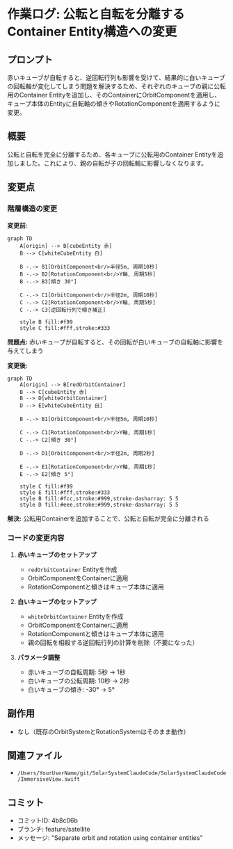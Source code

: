 # 作業ログ: 公転と自転を分離するContainer Entity構造への変更

## プロンプト
赤いキューブが自転すると、逆回転行列も影響を受けて、結果的に白いキューブの回転軸が変化してしまう問題を解決するため、それぞれのキューブの親に公転用のContainer Entityを追加し、そのContainerにOrbitComponentを適用し、キューブ本体のEntityに自転軸の傾きやRotationComponentを適用するように変更。

## 概要
公転と自転を完全に分離するため、各キューブに公転用のContainer Entityを追加しました。これにより、親の自転が子の回転軸に影響しなくなります。

## 変更点

### 階層構造の変更

**変更前:**
```mermaid
graph TD
    A[origin] --> B[cubeEntity 赤]
    B --> C[whiteCubeEntity 白]

    B -.-> B1[OrbitComponent<br/>半径5m, 周期10秒]
    B -.-> B2[RotationComponent<br/>Y軸, 周期5秒]
    B -.-> B3[傾き 30°]

    C -.-> C1[OrbitComponent<br/>半径2m, 周期10秒]
    C -.-> C2[RotationComponent<br/>Y軸, 周期5秒]
    C -.-> C3[逆回転行列で傾き補正]

    style B fill:#f99
    style C fill:#fff,stroke:#333
```

**問題点:** 赤いキューブが自転すると、その回転が白いキューブの自転軸に影響を与えてしまう

**変更後:**
```mermaid
graph TD
    A[origin] --> B[redOrbitContainer]
    B --> C[cubeEntity 赤]
    B --> D[whiteOrbitContainer]
    D --> E[whiteCubeEntity 白]

    B -.-> B1[OrbitComponent<br/>半径5m, 周期10秒]

    C -.-> C1[RotationComponent<br/>Y軸, 周期1秒]
    C -.-> C2[傾き 30°]

    D -.-> D1[OrbitComponent<br/>半径2m, 周期2秒]

    E -.-> E1[RotationComponent<br/>Y軸, 周期1秒]
    E -.-> E2[傾き 5°]

    style C fill:#f99
    style E fill:#fff,stroke:#333
    style B fill:#fcc,stroke:#999,stroke-dasharray: 5 5
    style D fill:#eee,stroke:#999,stroke-dasharray: 5 5
```

**解決:** 公転用Containerを追加することで、公転と自転が完全に分離される

### コードの変更内容

1. **赤いキューブのセットアップ**
   - `redOrbitContainer` Entityを作成
   - OrbitComponentをContainerに適用
   - RotationComponentと傾きはキューブ本体に適用

2. **白いキューブのセットアップ**
   - `whiteOrbitContainer` Entityを作成
   - OrbitComponentをContainerに適用
   - RotationComponentと傾きはキューブ本体に適用
   - 親の回転を相殺する逆回転行列の計算を削除（不要になった）

3. **パラメータ調整**
   - 赤いキューブの自転周期: 5秒 → 1秒
   - 白いキューブの公転周期: 10秒 → 2秒
   - 白いキューブの傾き: -30° → 5°

## 副作用
- なし（既存のOrbitSystemとRotationSystemはそのまま動作）

## 関連ファイル
- `/Users/YourUserName/git/SolarSystemClaudeCode/SolarSystemClaudeCode/ImmersiveView.swift`

## コミット
- コミットID: 4b8c06b
- ブランチ: feature/satellite
- メッセージ: "Separate orbit and rotation using container entities"
